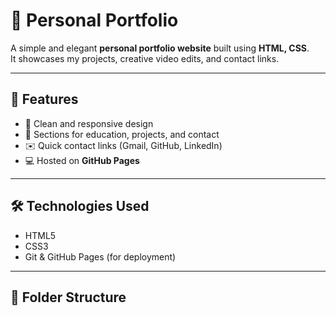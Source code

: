 # 🌸 Personal Portfolio

A simple and elegant **personal portfolio website** built using **HTML, CSS**.  
It showcases my projects, creative video edits, and contact links.

---

## 🚀 Features
- 🎨 Clean and responsive design  
- 🧠 Sections for education, projects, and contact  
- ✉️ Quick contact links (Gmail, GitHub, LinkedIn)  
- 💻 Hosted on **GitHub Pages**

---

## 🛠️ Technologies Used
- HTML5  
- CSS3  
- Git & GitHub Pages (for deployment)

---

## 📂 Folder Structure
